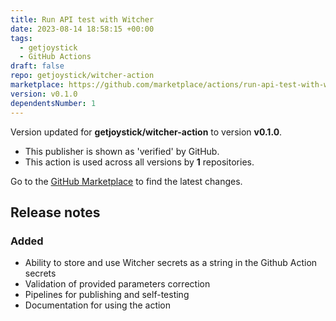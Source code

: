 ```yaml
---
title: Run API test with Witcher
date: 2023-08-14 18:58:15 +00:00
tags:
  - getjoystick
  - GitHub Actions
draft: false
repo: getjoystick/witcher-action
marketplace: https://github.com/marketplace/actions/run-api-test-with-witcher
version: v0.1.0
dependentsNumber: 1
---
```



Version updated for **getjoystick/witcher-action** to version **v0.1.0**.
- This publisher is shown as 'verified' by GitHub.
- This action is used across all versions by **1** repositories.

Go to the [GitHub Marketplace](https://github.com/marketplace/actions/run-api-test-with-witcher) to find the latest changes.

## Release notes

### Added

- Ability to store and use Witcher secrets as a string in the Github Action secrets
- Validation of provided parameters correction
- Pipelines for publishing and self-testing
- Documentation for using the action

